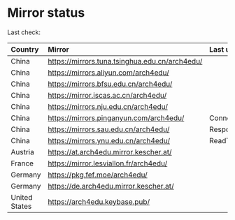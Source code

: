 <script src="./time.js"></script>
# Mirror status
Last check: <script type="text/javascript">localize(1670617487.6898303);</script>

|Country|Mirror|Last update|
|:------|:-----|:----------|
|China|https://mirrors.tuna.tsinghua.edu.cn/arch4edu/|<script type="text/javascript">localize(1670610916);</script>|
|China|https://mirrors.aliyun.com/arch4edu/|<script type="text/javascript">localize(1670481388);</script>|
|China|https://mirrors.bfsu.edu.cn/arch4edu/|<script type="text/javascript">localize(1670567984);</script>|
|China|https://mirror.iscas.ac.cn/arch4edu/|<script type="text/javascript">localize(1670567984);</script>|
|China|https://mirrors.nju.edu.cn/arch4edu/|<script type="text/javascript">localize(1670567984);</script>|
|China|https://mirrors.pinganyun.com/arch4edu/|ConnectTimeout|
|China|https://mirrors.sau.edu.cn/arch4edu/|Response 500|
|China|https://mirrors.ynu.edu.cn/arch4edu/|ReadTimeout|
|Austria|https://at.arch4edu.mirror.kescher.at/|<script type="text/javascript">localize(1670567984);</script>|
|France|https://mirror.lesviallon.fr/arch4edu/|<script type="text/javascript">localize(1670567984);</script>|
|Germany|https://pkg.fef.moe/arch4edu/|<script type="text/javascript">localize(1670567984);</script>|
|Germany|https://de.arch4edu.mirror.kescher.at/|<script type="text/javascript">localize(1670567984);</script>|
|United States|https://arch4edu.keybase.pub/|<script type="text/javascript">localize(1670567984);</script>|

<script src="./tablefilter/tablefilter.js"></script>
<script src="./table.js"></script>